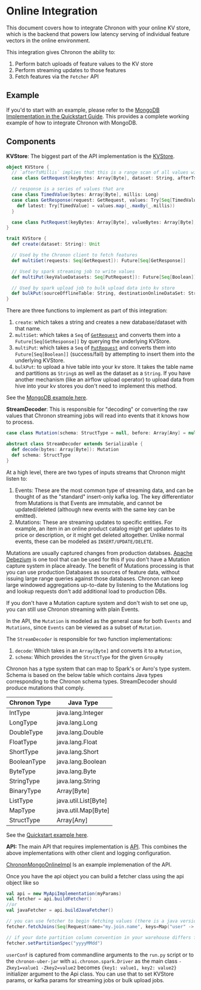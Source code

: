 # Online Integration

This document covers how to integrate Chronon with your online KV store, which is the backend that powers low latency serving of individual feature vectors in the online environment.

This integration gives Chronon the ability to:

1. Perform batch uploads of feature values to the KV store
2. Perform streaming updates to those features
3. Fetch features via the `Fetcher` API

## Example

If you'd to start with an example, please refer to the [MongoDB Implementation in the Quickstart Guide](https://github.com/airbnb/chronon/blob/master/quickstart/mongo-online-impl/). This provides a complete working example of how to integrate Chronon with MongoDB. 

## Components

**KVStore**: The biggest part of the API implementation is the [KVStore](https://github.com/airbnb/chronon/blob/master/online/src/main/scala/ai/chronon/online/Api.scala#L43).

```scala
object KVStore {
  // `afterTsMillis` implies that this is a range scan of all values with `timestamp` >= to the specified one. This can be implemented efficiently, if `timestamp` can be a secondary key. Some databases have a native version id concept which also can map to timestamp.
  case class GetRequest(keyBytes: Array[Byte], dataset: String, afterTsMillis: Option[Long] = None)

  // response is a series of values that are 
  case class TimedValue(bytes: Array[Byte], millis: Long)
  case class GetResponse(request: GetRequest, values: Try[Seq[TimedValue]]) {
    def latest: Try[TimedValue] = values.map(_.maxBy(_.millis))
  }

  case class PutRequest(keyBytes: Array[Byte], valueBytes: Array[Byte], dataset: String, tsMillis: Option[Long] = None)
}

trait KVStore {
  def create(dataset: String): Unit

  // Used by the Chronon client to fetch features
  def multiGet(requests: Seq[GetRequest]): Future[Seq[GetResponse]]

  // Used by spark streaming job to write values
  def multiPut(keyValueDatasets: Seq[PutRequest]): Future[Seq[Boolean]]

  // Used by spark upload job to bulk upload data into kv store
  def bulkPut(sourceOfflineTable: String, destinationOnlineDataSet: String, partition: String): Unit
}
```

There are three functions to implement as part of this integration:

1. `create`: which takes a string and creates a new database/dataset with that name.
2. `multiGet`: which takes a `Seq` of [`GetRequest`](../../../online/src/main/scala/ai/chronon/online/Api.scala#L33) and converts them into a `Future[Seq[GetResponse]]` by querying the underlying KVStore.
3. `multiPut`: which takes a `Seq` of [`PutRequest`](../../../online/src/main/scala/ai/chronon/online/Api.scala#L38) and converts them into `Future[Seq[Boolean]]` (success/fail) by attempting to insert them into the underlying KVStore.
4. `bulkPut`: to upload a hive table into your kv store. It takes the table name and partitions as `String`s as well as the dataset as a `String`. If you have another mechanism (like an airflow upload operator) to upload data from hive into your kv stores you don't need to implement this method.

See the [MongoDB example here](https://github.com/airbnb/chronon/blob/master/quickstart/mongo-online-impl/src/main/scala/ai/chronon/quickstart/online/MongoKvStore.scala).

**StreamDecoder**: This is responsible for "decoding" or converting the raw values that Chronon streaming jobs will read into events that it knows how to process.

```scala
case class Mutation(schema: StructType = null, before: Array[Any] = null, after: Array[Any] = null)

abstract class StreamDecoder extends Serializable {
  def decode(bytes: Array[Byte]): Mutation
  def schema: StructType
}
```

At a high level, there are two types of inputs streams that Chronon might listen to:

1. Events: These are the most common type of streaming data, and can be thought of as the "standard" insert-only kafka log. The key differentiator from Mutations is that Events are immutable, and cannot be updated/deleted (although new events with the same key can be emitted).
2. Mutations: These are streaming updates to specific entities. For example, an item in an online product catalog might get updates to its price or description, or it might get deleted altogether. Unlike normal events, these can be modeled as `INSERT/UPDATE/DELETE`.

Mutations are usually captured changes from production databses. [Apache Debezium](https://debezium.io/) is one tool that can be used for this if you don't have a Mutation capture system in place already. The benefit of Mutations processing is that you can use production Databases as sources of feature data, without issuing large range queries against those databases. Chronon can keep large windowed aggregations up-to-date by listening to the Mutations log and lookup requests don't add additional load to production DBs.

If you don't have a Mutation capture system and don't wish to set one up, you can still use Chronon streaming with plain Events.

In the API, the `Mutation` is modeled as the general case for both `Events` and `Mutations`, since `Events` can be viewed as a subset of `Mutation`.

The `StreamDecoder` is responsible for two function implementations:

1. `decode`: Which takes in an `Array[Byte]` and converts it to a `Mutation`,
2. `schema`: Which provides the `StructType` for the given `GroupBy`

Chronon has a type system that can map to Spark's or Avro's type system. Schema is based on the below table which contains Java types corresponding to the Chronon schema types. StreamDecoder should produce mutations that comply.

| Chronon Type   |  Java Type            |
|----------------|-----------------------|
| IntType        | java.lang.Integer     |
| LongType       | java.lang.Long        |
| DoubleType     | java.lang.Double      |
| FloatType      | java.lang.Float       |
| ShortType      | java.lang.Short       |
| BooleanType    | java.lang.Boolean     |
| ByteType       | java.lang.Byte        |
| StringType     | java.lang.String      |
| BinaryType     | Array[Byte]           |
| ListType       | java.util.List[Byte]  |
| MapType        | java.util.Map[Byte]   |
| StructType     | Array[Any]            |


See the [Quickstart example here](https://github.com/airbnb/chronon/blob/master/quickstart/mongo-online-impl/src/main/scala/ai/chronon/quickstart/online/QuickstartMutationDecoder.scala).


**API:** The main API that requires implementation is [API](https://github.com/airbnb/chronon/blob/master/online/src/main/scala/ai/chronon/online/Api.scala#L151). This combines the above implementations with other client and logging configuration.

[ChrononMongoOnlineImpl](https://github.com/airbnb/chronon/blob/master/quickstart/mongo-online-impl/src/main/scala/ai/chronon/quickstart/online/ChrononMongoOnlineImpl.scala) Is an example implemenation of the API.


Once you have the api object you can build a fetcher class using the api object like so
```scala
val api = new MyApiImplementation(myParams)
val fetcher = api.buildFetcher()
//or
val javaFetcher = api.buildJavaFetcher()

// you can use fetcher to begin fetching values (there is a java version too)
fetcher.fetchJoins(Seq(Request(name="my.join.name", keys=Map("user" -> "bob", "item" -> "pizza"))))

// if your date partition column convention in your warehouse differs from "yyyy-MM-dd" you should set a partitionSpec
fetcher.setPartitionSpec("yyyyMMdd")
```

`userConf` is captured from commandline arguments to the `run.py` script or to the `chronon-uber-jar` with `ai.chronon.spark.Driver` as the main class `-Zkey1=value1 -Zkey2=value2` becomes `{key1: value1, key2: value2}` initializer argument to the Api class. You can use that to set KVStore params, or kafka params for streaming jobs or bulk upload jobs.
